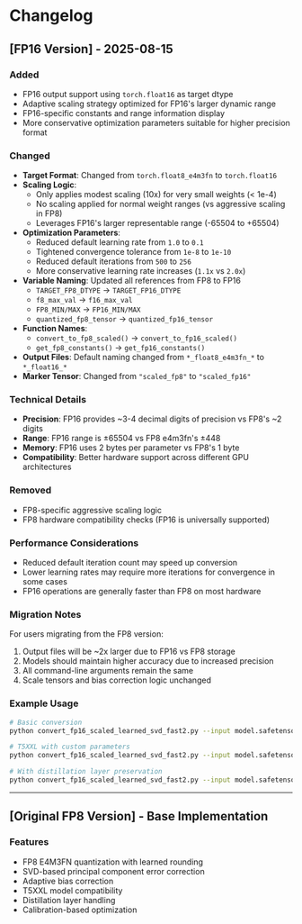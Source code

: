 # Changelog

## [FP16 Version] - 2025-08-15

### Added
- FP16 output support using `torch.float16` as target dtype
- Adaptive scaling strategy optimized for FP16's larger dynamic range
- FP16-specific constants and range information display
- More conservative optimization parameters suitable for higher precision format

### Changed
- **Target Format**: Changed from `torch.float8_e4m3fn` to `torch.float16`
- **Scaling Logic**: 
  - Only applies modest scaling (10x) for very small weights (< 1e-4)
  - No scaling applied for normal weight ranges (vs aggressive scaling in FP8)
  - Leverages FP16's larger representable range (-65504 to +65504)
- **Optimization Parameters**:
  - Reduced default learning rate from `1.0` to `0.1`
  - Tightened convergence tolerance from `1e-8` to `1e-10`
  - Reduced default iterations from `500` to `256`
  - More conservative learning rate increases (`1.1x` vs `2.0x`)
- **Variable Naming**: Updated all references from FP8 to FP16
  - `TARGET_FP8_DTYPE` → `TARGET_FP16_DTYPE`
  - `f8_max_val` → `f16_max_val`
  - `FP8_MIN/MAX` → `FP16_MIN/MAX`
  - `quantized_fp8_tensor` → `quantized_fp16_tensor`
- **Function Names**: 
  - `convert_to_fp8_scaled()` → `convert_to_fp16_scaled()`
  - `get_fp8_constants()` → `get_fp16_constants()`
- **Output Files**: Default naming changed from `*_float8_e4m3fn_*` to `*_float16_*`
- **Marker Tensor**: Changed from `"scaled_fp8"` to `"scaled_fp16"`

### Technical Details
- **Precision**: FP16 provides ~3-4 decimal digits of precision vs FP8's ~2 digits
- **Range**: FP16 range is ±65504 vs FP8 e4m3fn's ±448
- **Memory**: FP16 uses 2 bytes per parameter vs FP8's 1 byte
- **Compatibility**: Better hardware support across different GPU architectures

### Removed
- FP8-specific aggressive scaling logic
- FP8 hardware compatibility checks (FP16 is universally supported)

### Performance Considerations
- Reduced default iteration count may speed up conversion
- Lower learning rates may require more iterations for convergence in some cases
- FP16 operations are generally faster than FP8 on most hardware

### Migration Notes
For users migrating from the FP8 version:
1. Output files will be ~2x larger due to FP16 vs FP8 storage
2. Models should maintain higher accuracy due to increased precision
3. All command-line arguments remain the same
4. Scale tensors and bias correction logic unchanged

### Example Usage
```bash
# Basic conversion
python convert_fp16_scaled_learned_svd_fast2.py --input model.safetensors

# T5XXL with custom parameters  
python convert_fp16_scaled_learned_svd_fast2.py --input model.safetensors --t5xxl --num_iter 128 --top_k 2

# With distillation layer preservation
python convert_fp16_scaled_learned_svd_fast2.py --input model.safetensors --keep_distillation
```

---

## [Original FP8 Version] - Base Implementation

### Features
- FP8 E4M3FN quantization with learned rounding
- SVD-based principal component error correction
- Adaptive bias correction
- T5XXL model compatibility
- Distillation layer handling
- Calibration-based optimization

